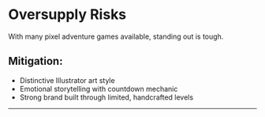 # Oversupply Risks

With many pixel adventure games available, standing out is tough.

## Mitigation:
- Distinctive Illustrator art style
- Emotional storytelling with countdown mechanic
- Strong brand built through limited, handcrafted levels

---